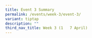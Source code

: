 ```yaml
---
title: Event 3 Summary
permalink: /events/week-3/event-3/
variant: tiptap
description: ""
third_nav_title: Week 3 (1   7 April)
---
```


